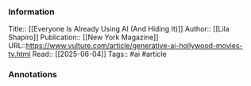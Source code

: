 
### Information
Title:: [[Everyone Is Already Using AI (And Hiding It)]]
Author:: [[Lila Shapiro]]
Publication:: [[New York Magazine]]
URL::https://www.vulture.com/article/generative-ai-hollywood-movies-tv.html
Read:: [[2025-06-04]]
Tags:: #ai 
#article

### Annotations

